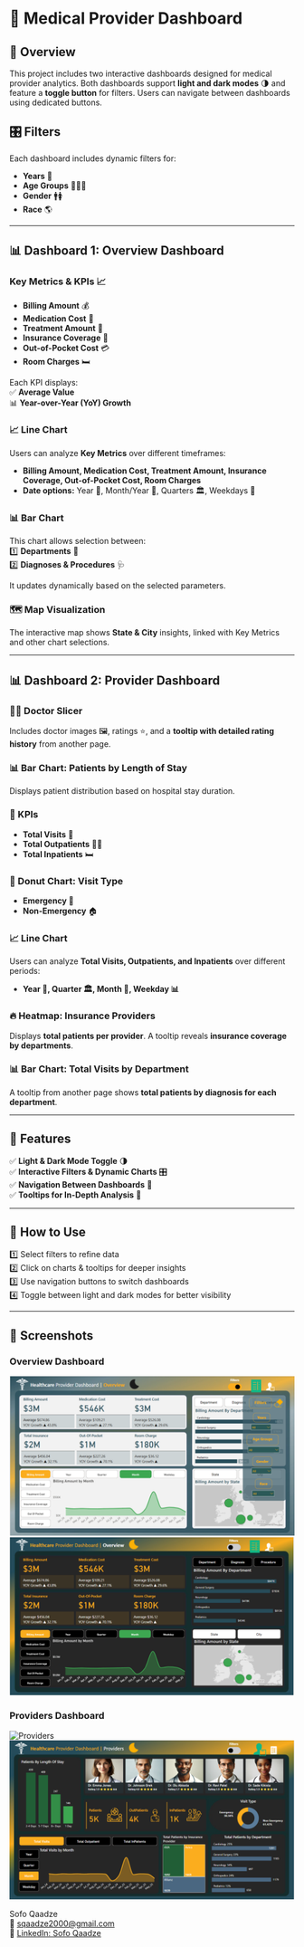 # 🏥 Medical Provider Dashboard  

## 📌 Overview  
This project includes two interactive dashboards designed for medical provider analytics. Both dashboards support **light and dark modes** 🌗 and feature a **toggle button** for filters. Users can navigate between dashboards using dedicated buttons.  

## 🎛️ Filters  
Each dashboard includes dynamic filters for:  
- **Years** 📆  
- **Age Groups** 👶🧑‍🦳  
- **Gender** 🚹🚺  
- **Race** 🌎  

---

## 📊 Dashboard 1: Overview Dashboard  
### Key Metrics & KPIs 📈  
- **Billing Amount** 💰  
- **Medication Cost** 💊  
- **Treatment Amount** 🏥  
- **Insurance Coverage** 🏦  
- **Out-of-Pocket Cost** 💳  
- **Room Charges** 🛏️  

Each KPI displays:  
✅ **Average Value**  
📊 **Year-over-Year (YoY) Growth**  

### 📈 Line Chart  
Users can analyze **Key Metrics** over different timeframes:  
- **Billing Amount, Medication Cost, Treatment Amount, Insurance Coverage, Out-of-Pocket Cost, Room Charges**  
- **Date options:** Year 📅, Month/Year 📆, Quarters 🏛️, Weekdays 📅  

### 📊 Bar Chart  
This chart allows selection between:  
1️⃣ **Departments** 🏥  
2️⃣ **Diagnoses & Procedures** 🩺  

It updates dynamically based on the selected parameters.  

### 🗺️ Map Visualization  
The interactive map shows **State & City** insights, linked with Key Metrics and other chart selections.  

---

## 📊 Dashboard 2: Provider Dashboard  
### 👨‍⚕️ Doctor Slicer  
Includes doctor images 🖼️, ratings ⭐, and a **tooltip with detailed rating history** from another page.  

### 📊 Bar Chart: Patients by Length of Stay  
Displays patient distribution based on hospital stay duration.  

### 📌 KPIs  
- **Total Visits** 🏥  
- **Total Outpatients** 🏃‍♂️  
- **Total Inpatients** 🛏️  

### 🍩 Donut Chart: Visit Type  
- **Emergency 🚨**  
- **Non-Emergency** 🏠  

### 📈 Line Chart  
Users can analyze **Total Visits, Outpatients, and Inpatients** over different periods:  
- **Year 📆, Quarter 🏛️, Month 📅, Weekday 📊**  

### 🔥 Heatmap: Insurance Providers  
Displays **total patients per provider**. A tooltip reveals **insurance coverage by departments**.  

### 📊 Bar Chart: Total Visits by Department  
A tooltip from another page shows **total patients by diagnosis for each department**.  

---

## 🚀 Features  
✅ **Light & Dark Mode Toggle** 🌗  
✅ **Interactive Filters & Dynamic Charts** 🎛️  
✅ **Navigation Between Dashboards** 🔄  
✅ **Tooltips for In-Depth Analysis** 🧐  
 

---

## 📌 How to Use  
1️⃣ Select filters to refine data  
2️⃣ Click on charts & tooltips for deeper insights  
3️⃣ Use navigation buttons to switch dashboards  
4️⃣ Toggle between light and dark modes for better visibility  

---

## 📸 Screenshots  

### Overview Dashboard  
![Overview](https://github.com/sofoq/Medical-Provider-Dashboard/blob/main/Overview_Light.png)  
![Overview](https://github.com/sofoq/Medical-Provider-Dashboard/blob/main/Overview_Dark.png)  

### Providers Dashboard  
![Providers](https://github.com/sofoq/Medical-Provider-Dashboard/blob/main/Providers_Light.png)  
![Providers](https://github.com/sofoq/Medical-Provider-Dashboard/blob/main/Providers_Dark.png)  


Sofo Qaadze  
📧 [sqaadze2000@gmail.com](mailto:sqaadze2000@gmail.com)  
🔗 [LinkedIn: Sofo Qaadze](https://www.linkedin.com/in/sofo-qaadze-ba7895205/)
